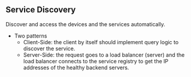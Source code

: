 ## Service Discovery 

Discover and access the devices and the services automatically. 

- Two patterns 
  - Client-Side: the client by itself should implement query logic to discover the service.
  - Server-Side:  the request goes to a load balancer (server) and the load balancer connects to the service registry 
    to get the IP addresses of the healthy backend servers.